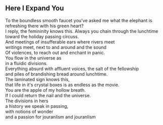 Here I Expand You
-----------------
To the boundless smooth faucet you've asked me what the elephant is refreshing there with his green heart?  
I reply, the femininity knows this. Always you chain through the lunchtime  
toward the holiday passing circuss.  
And meetings of insufferable ears where rivers meet  
writings meet, next to and around and the sound  
Of violences, to reach out and enchant in panic.  
You flow in the universe as  
in a fluidic divisions.  
Everything absurd with affluent voices, the salt of the fellowship  
and piles of brandishing bread around lunchtime.  
The laminated sign knows this,  
that life in it's crystal boxes is as endless as the movie.  
You are the apple of my hollow breath.  
If I could return the nail and the universe.  
The divisions in hers  
a history we speak in passing,  
with notions of wonder  
and a passion for jouranlism and jouranlism  
